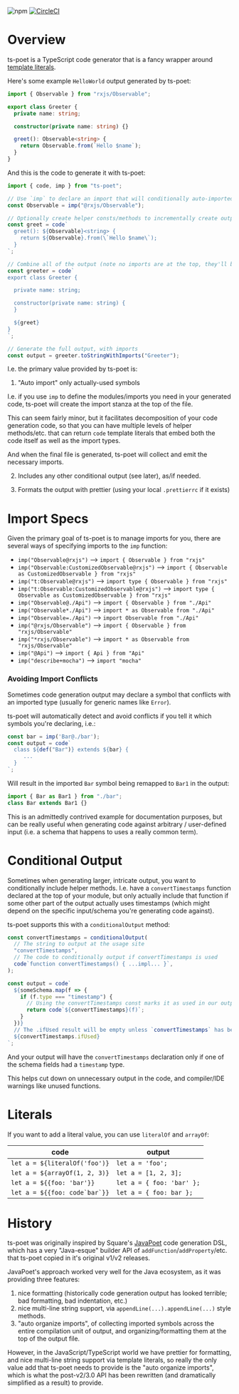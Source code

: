 ![npm](https://img.shields.io/npm/v/ts-poet)
[![CircleCI](https://circleci.com/gh/stephenh/ts-poet.svg?style=svg)](https://circleci.com/gh/stephenh/ts-poet)

Overview
========

ts-poet is a TypeScript code generator that is a fancy wrapper around [template literals](https://developer.mozilla.org/en-US/docs/Web/JavaScript/Reference/Template_literals).

Here's some example `HelloWorld` output generated by ts-poet:

```typescript
import { Observable } from "rxjs/Observable";

export class Greeter {
  private name: string;

  constructor(private name: string) {}

  greet(): Observable<string> {
    return Observable.from(`Hello $name`);
  }
}
```

And this is the code to generate it with ts-poet:

```typescript
import { code, imp } from "ts-poet";

// Use `imp` to declare an import that will conditionally auto-imported
const Observable = imp("@rxjs/Observable");

// Optionally create helper consts/methods to incrementally create output 
const greet = code`
  greet(): ${Observable}<string> {
    return ${Observable}.from(\`Hello $name\`);
  }
`;

// Combine all of the output (note no imports are at the top, they'll be auto-added)
const greeter = code`
export class Greeter {

  private name: string;

  constructor(private name: string) {
  }

  ${greet}
}
`;

// Generate the full output, with imports
const output = greeter.toStringWithImports("Greeter");
```

I.e. the primary value provided by ts-poet is:

1. "Auto import" only actually-used symbols

  I.e. if you use `imp` to define the modules/imports you need in your generated code, ts-poet will create the import stanza at the top of the file.

  This can seem fairly minor, but it facilitates decomposition of your code generation code, so that you can have multiple levels of helper methods/etc. that can return `code` template literals that embed both the code itself as well as the import types.
  
   And when the final file is generated, ts-poet will collect and emit the necessary imports.

2. Includes any other conditional output (see later), as/if needed.

3. Formats the output with prettier (using your local `.prettierrc` if it exists)

Import Specs
============

Given the primary goal of ts-poet is to manage imports for you, there are several ways of specifying imports to the `imp` function:

* `imp("Observable@rxjs")` --> `import { Observable } from "rxjs"`
* `imp("Observable:CustomizedObservable@rxjs")` --> `import { Observable as CustomizedObservable } from "rxjs"`
* `imp("t:Observable@rxjs")` --> `import type { Observable } from "rxjs"`
* `imp("t:Observable:CustomizedObservable@rxjs")` --> `import type { Observable as CustomizedObservable } from "rxjs"`
* `imp("Observable@./Api")` --> `import { Observable } from "./Api"`
* `imp("Observable*./Api")` --> `import * as Observable from "./Api"`
* `imp("Observable=./Api")` --> `import Observable from "./Api"`
* `imp("@rxjs/Observable")` --> `import { Observable } from "rxjs/Observable"`
* `imp("*rxjs/Observable")` --> `import * as Observable from "rxjs/Observable"`
* `imp("@Api")` --> `import { Api } from "Api"`
* `imp("describe+mocha")` --> `import "mocha"`

### Avoiding Import Conflicts

Sometimes code generation output may declare a symbol that conflicts with an imported type (usually for generic names like `Error`).

ts-poet will automatically detect and avoid conflicts if you tell it which symbols you're declaring, i.e.:

```typescript
const bar = imp('Bar@./bar');
const output = code`
  class ${def("Bar")} extends ${bar} {
     ...
  }
`;
```

Will result in the imported `Bar` symbol being remapped to `Bar1` in the output:

```typescript
import { Bar as Bar1 } from "./bar";
class Bar extends Bar1 {}
```

This is an admittedly contrived example for documentation purposes, but can be really useful when generating code against arbitrary / user-defined input (i.e. a schema that happens to uses a really common term).

# Conditional Output

Sometimes when generating larger, intricate output, you want to conditionally include helper methods. I.e. have a `convertTimestamps` function declared at the top of your module, but only actually include that function if some other part of the output actually uses timestamps (which might depend on the specific input/schema you're generating code against).

ts-poet supports this with a `conditionalOutput` method:

```typescript
const convertTimestamps = conditionalOutput(
  // The string to output at the usage site
  "convertTimestamps",
  // The code to conditionally output if convertTimestamps is used
  code`function convertTimestamps() { ...impl... }`,
);

const output = code`
  ${someSchema.map(f => {
    if (f.type === "timestamp") {
      // Using the convertTimestamps const marks it as used in our output
      return code`${convertTimestamps}(f)`;
    }
  })}
  // The .ifUsed result will be empty unless `convertTimestamps` has been marked has used
  ${convertTimestamps.ifUsed}
`;
```

And your output will have the `convertTimestamps` declaration only if one of the schema fields had a `timestamp` type.

This helps cut down on unnecessary output in the code, and compiler/IDE warnings like unused functions.

# Literals

If you want to add a literal value, you can use `literalOf` and `arrayOf`:

| code                              | output                    |
| --------------------------------- | ------------------------- |
| `let a = ${literalOf('foo')}`     | `let a = 'foo';`          |
| `let a = ${arrayOf(1, 2, 3)}`     | `let a = [1, 2, 3];`      |
| `let a = ${{foo: 'bar'}}`         | `let a = { foo: 'bar' };` |
| `` let a = ${{foo: code`bar`}} `` | `let a = { foo: bar };`   |

History
=======

ts-poet was originally inspired by Square's [JavaPoet](https://github.com/square/javapoet) code generation DSL, which has a very "Java-esque" builder API of `addFunction`/`addProperty`/etc. that ts-poet copied in it's original v1/v2 releases.

JavaPoet's approach worked very well for the Java ecosystem, as it was providing three features:
 
1. nice formatting (historically code generation output has looked terrible; bad formatting, bad indentation, etc.)
2. nice multi-line string support, via `appendLine(...).appendLine(...)` style methods.
3. "auto organize imports", of collecting imported symbols across the entire compilation unit of output, and organizing/formatting them at the top of the output file.

However, in the JavaScript/TypeScript world we have prettier for formatting, and nice multi-line string support via template literals, so really the only value add that ts-poet needs to provide is the "auto organize imports", which is what the post-v2/3.0 API has been rewritten (and dramatically simplified as a result) to provide.

